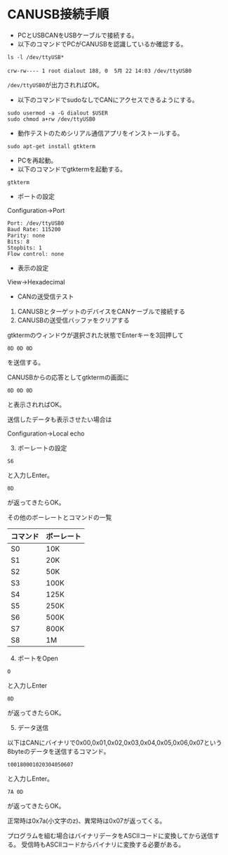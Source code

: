 # CANUSB接続手順
- PCとUSBCANをUSBケーブルで接続する。
- 以下のコマンドでPCがCANUSBを認識しているか確認する。
```
ls -l /dev/ttyUSB*
```
```
crw-rw---- 1 root dialout 188, 0  5月 22 14:03 /dev/ttyUSB0
```
`/dev/ttyUSB0`が出力されればOK。
- 以下のコマンドでsudoなしでCANにアクセスできるようにする。
```
sudo usermod -a -G dialout $USER
sudo chmod a+rw /dev/ttyUSB0
```
- 動作テストのためシリアル通信アプリをインストールする。
```
sudo apt-get install gtkterm
```
- PCを再起動。
- 以下のコマンドでgtktermを起動する。
```
gtkterm
```
- ポートの設定

Configuration→Port
```
Port: /dev/ttyUSB0
Baud Rate: 115200
Parity: none
Bits: 8
Stopbits: 1
Flow control: none
```
- 表示の設定

View→Hexadecimal

- CANの送受信テスト
1. CANUSBとターゲットのデバイスをCANケーブルで接続する
2. CANUSBの送受信バッファをクリアする

gtktermのウィンドウが選択された状態でEnterキーを3回押して
```
0D 0D 0D
```
を送信する。

CANUSBからの応答としてgtktermの画面に
```
0D 0D 0D
```
と表示されればOK。

送信したデータも表示させたい場合は

Configuration→Local echo

3. ボーレートの設定
```
S6
```
と入力しEnter。
```
0D
```
が返ってきたらOK。

その他のボーレートとコマンドの一覧

|コマンド|ボーレート|
|-------|--------|
|S0     |10K     |
|S1     |20K     |
|S2     |50K     |
|S3     |100K    |
|S4     |125K    |
|S5     |250K    |
|S6     |500K    |
|S7     |800K    |
|S8     |1M      |

4. ポートをOpen
```
O
```
と入力しEnter
```
0D
```
が返ってきたらOK。

5. データ送信

以下はCANにバイナリで0x00,0x01,0x02,0x03,0x04,0x05,0x06,0x07という8byteのデータを送信するコマンド。
```
t00180001020304050607
```
と入力しEnter。
```
7A 0D
```
が返ってきたらOK。

正常時は0x7a(小文字のz)、異常時は0x07が返ってくる。

プログラムを組む場合はバイナリデータをASCIIコードに変換してから送信する。
受信時もASCIIコードからバイナリに変換する必要がある。
